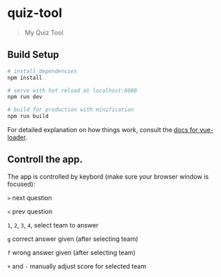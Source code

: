 # quiz-tool

> My Quiz Tool

## Build Setup

``` bash
# install dependencies
npm install

# serve with hot reload at localhost:8080
npm run dev

# build for production with minification
npm run build
```

For detailed explanation on how things work, consult the [docs for vue-loader](http://vuejs.github.io/vue-loader).


## Controll the app.
The app is controlled by keybord (make sure your browser window is focused):

`>` next question

`<` prev question

`1`, `2`, `3`, `4`, select team to answer

`g` correct answer given (after selecting team)

`f` wrong answer given (after selecting team)

`+` and `-` manually adjust score for selected team
